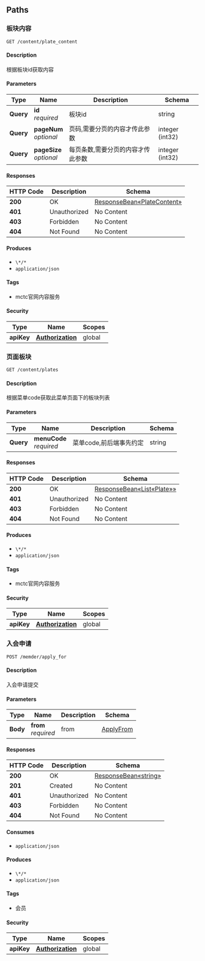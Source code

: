 
<a name="paths"></a>
## Paths

<a name="getplatecontentbyidusingget"></a>
### 板块内容
```
GET /content/plate_content
```


#### Description
根据板块id获取内容


#### Parameters

|Type|Name|Description|Schema|
|---|---|---|---|
|**Query**|**id**  <br>*required*|板块id|string|
|**Query**|**pageNum**  <br>*optional*|页码,需要分页的内容才传此参数|integer (int32)|
|**Query**|**pageSize**  <br>*optional*|每页条数,需要分页的内容才传此参数|integer (int32)|


#### Responses

|HTTP Code|Description|Schema|
|---|---|---|
|**200**|OK|[ResponseBean«PlateContent»](#a300a5a348079f73ddfd1e94c534f6ab)|
|**401**|Unauthorized|No Content|
|**403**|Forbidden|No Content|
|**404**|Not Found|No Content|


#### Produces

* `\*/*`
* `application/json`


#### Tags

* mctc官网内容服务


#### Security

|Type|Name|Scopes|
|---|---|---|
|**apiKey**|**[Authorization](#authorization)**|global|


<a name="getplatesbymenuusingget"></a>
### 页面板块
```
GET /content/plates
```


#### Description
根据菜单code获取此菜单页面下的板块列表


#### Parameters

|Type|Name|Description|Schema|
|---|---|---|---|
|**Query**|**menuCode**  <br>*required*|菜单code,前后端事先约定|string|


#### Responses

|HTTP Code|Description|Schema|
|---|---|---|
|**200**|OK|[ResponseBean«List«Plate»»](#e4fbcd07ddfd55831efa16153cee8a36)|
|**401**|Unauthorized|No Content|
|**403**|Forbidden|No Content|
|**404**|Not Found|No Content|


#### Produces

* `\*/*`
* `application/json`


#### Tags

* mctc官网内容服务


#### Security

|Type|Name|Scopes|
|---|---|---|
|**apiKey**|**[Authorization](#authorization)**|global|


<a name="applyformemberusingpost"></a>
### 入会申请
```
POST /memder/apply_for
```


#### Description
入会申请提交


#### Parameters

|Type|Name|Description|Schema|
|---|---|---|---|
|**Body**|**from**  <br>*required*|from|[ApplyFrom](#applyfrom)|


#### Responses

|HTTP Code|Description|Schema|
|---|---|---|
|**200**|OK|[ResponseBean«string»](#b61d141b381b73ecdc6dcec1e323dfb0)|
|**201**|Created|No Content|
|**401**|Unauthorized|No Content|
|**403**|Forbidden|No Content|
|**404**|Not Found|No Content|


#### Consumes

* `application/json`


#### Produces

* `\*/*`
* `application/json`


#### Tags

* 会员


#### Security

|Type|Name|Scopes|
|---|---|---|
|**apiKey**|**[Authorization](#authorization)**|global|



